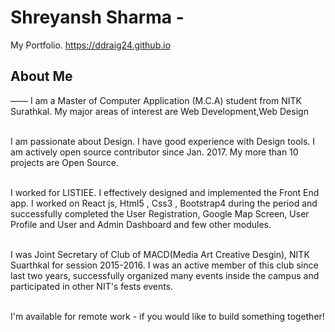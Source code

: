 # Shreyansh Sharma - 
My Portfolio.  https://ddraig24.github.io

## About Me
—— I am a Master of Computer Application (M.C.A) student from NITK Surathkal. My major areas of interest are Web Development,Web Design  <br><br>

  I am passionate about Design. I have good experience with Design tools. I am actively open source contributor since Jan. 2017. My more than 10 projects are Open Source. <br><br>
  
  I worked for LISTIEE. I effectively designed and implemented the Front End app. I worked on React js, Html5 , Css3 , Bootstrap4 during the  period and successfully completed the User Registration, Google Map Screen, User Profile and  User and Admin Dashboard and few other modules. <br><br>

  I was Joint Secretary of Club of MACD(Media Art Creative Desgin), NITK Suarthkal for session 2015-2016. I was an active member of this club since last two years, successfully organized many events inside the campus and participated in other NIT's fests events. 
 <br><br>

I'm available for remote work - if you would like to build something together!
</p>

